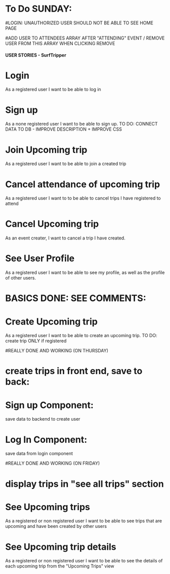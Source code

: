 # To Do SUNDAY:

#LOGIN: UNAUTHORIZED USER SHOULD NOT BE ABLE TO SEE HOME PAGE

#ADD USER TO ATTENDEES ARRAY AFTER "ATTENDING" EVENT / REMOVE USER FROM THIS ARRAY WHEN CLICKING REMOVE




#### USER STORIES - SurfTripper

# Login
As a registered user I want to be able to log in

# Sign up
As a none registered user I want to be able to sign up.
TO DO: CONNECT DATA TO DB - IMPROVE DESCRIPTION + IMPROVE CSS

# Join Upcoming trip 
As a registered user I want to be able to join a created trip

# Cancel attendance of upcoming trip 
As a registered user I want to to be able to cancel trips I have registered to attend

# Cancel Upcoming trip 
As an event creater, I want to cancel a trip I have created.

# See User Profile
As a registered user I want to be able to see my profile, as well as the profile of other users.







# BASICS DONE: SEE COMMENTS:


# Create Upcoming trip 
As a registered user I want to be able to create an upcoming trip.
TO DO: create trip ONLY if registered








#REALLY DONE AND WORKING (ON THURSDAY)

# create trips in front end, save to back:

# Sign up Component:
save data to backend to create user

# Log In Component:
save data from login component

#REALLY DONE AND WORKING (ON FRIDAY)

# display trips in "see all trips" section


# See Upcoming trips
As a registered or non registered user I want to be able to see trips that are upcoming and have been created by other users

# See Upcoming trip details
As a registered or non registered user I want to be able to see the details of each upcoming trip from the "Upcoming Trips" view 